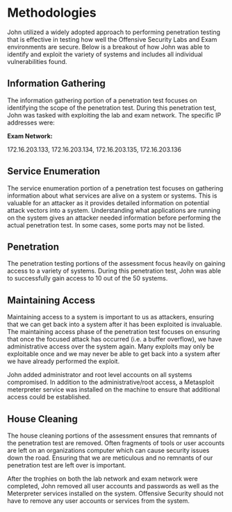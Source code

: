 # Methodologies

John utilized a widely adopted approach to performing penetration testing that is effective in testing how well the Offensive Security Labs and Exam environments are secure. Below is a breakout of how John was able to identify and exploit the variety of systems and includes all individual vulnerabilities found.

## Information Gathering

The information gathering portion of a penetration test focuses on identifying the scope of the penetration test. During this penetration test, John was tasked with exploiting the lab and exam network. The specific IP addresses were:

**Exam Network:**

172.16.203.133, 172.16.203.134, 172.16.203.135, 172.16.203.136

## Service Enumeration

The service enumeration portion of a penetration test focuses on gathering information about what services are alive on a system or systems. This is valuable for an attacker as it provides detailed information on potential attack vectors into a system. Understanding what applications are running on the system gives an attacker needed information before performing the actual penetration test.  In some cases, some ports may not be listed.

## Penetration

The penetration testing portions of the assessment focus heavily on gaining access to a variety of systems. During this penetration test, John was able to successfully gain access to 10 out of the 50 systems.

## Maintaining Access

Maintaining access to a system is important to us as attackers, ensuring that we can get back into a system after it has been exploited is invaluable. The maintaining access phase of the penetration test focuses on ensuring that once the focused attack has occurred (i.e. a buffer overflow), we have administrative access over the system again. Many exploits may only be exploitable once and we may never be able to get back into a system after we have already performed the exploit. 

John added administrator and root level accounts on all systems compromised. In addition to the administrative/root access, a Metasploit meterpreter service was installed on the machine to ensure that additional access could be established.

## House Cleaning

The house cleaning portions of the assessment ensures that remnants of the penetration test are removed. Often fragments of tools or user accounts are left on an organizations computer which can cause security issues down the road. Ensuring that we are meticulous and no remnants of our penetration test are left over is important.

After the trophies on both the lab network and exam network were completed, John removed all user accounts and passwords as well as the Meterpreter services installed on the system. Offensive Security should not have to remove any user accounts or services from the system.
